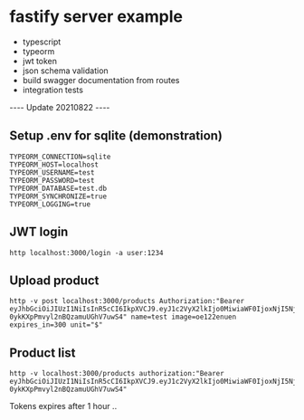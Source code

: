 # fastify server example

- typescript
- typeorm
- jwt token
- json schema validation
- build swagger documentation from routes
- integration tests

---- Update 20210822 ----
## Setup .env for sqlite (demonstration)
```
TYPEORM_CONNECTION=sqlite
TYPEORM_HOST=localhost
TYPEORM_USERNAME=test
TYPEORM_PASSWORD=test
TYPEORM_DATABASE=test.db
TYPEORM_SYNCHRONIZE=true
TYPEORM_LOGGING=true
```

## JWT login
```
http localhost:3000/login -a user:1234
```
## Upload product
```
http -v post localhost:3000/products Authorization:"Bearer eyJhbGciOiJIUzI1NiIsInR5cCI6IkpXVCJ9.eyJ1c2VyX2lkIjo0MiwiaWF0IjoxNjI5NjE4MzkyLCJleHAiOjE2Mjk2MjE5OTJ9.imP9SWSXaKEFEe-0ykKXpPmvyl2nBQzamuUGhV7uwS4" name=test image=oe122enuen expires_in=300 unit="$"
```

## Product list
```
http -v localhost:3000/products authorization:"Bearer eyJhbGciOiJIUzI1NiIsInR5cCI6IkpXVCJ9.eyJ1c2VyX2lkIjo0MiwiaWF0IjoxNjI5NjE4MzkyLCJleHAiOjE2Mjk2MjE5OTJ9.imP9SWSXaKEFEe-0ykKXpPmvyl2nBQzamuUGhV7uwS4"
```


Tokens expires after 1 hour ..

